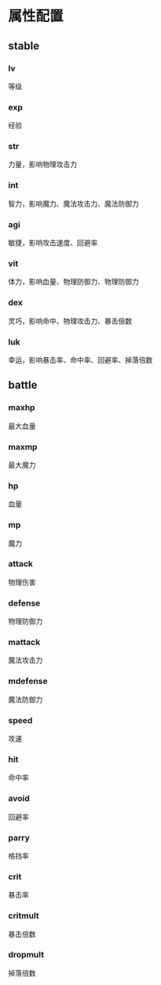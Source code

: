 # 属性配置

## stable
### lv
等级
### exp
经验
### str
力量，影响物理攻击力
### int
智力，影响魔力、魔法攻击力、魔法防御力
### agi
敏捷，影响攻击速度、回避率
### vit
体力，影响血量、物理防御力、物理防御力
### dex
灵巧，影响命中、物理攻击力、暴击倍数
### luk
幸运，影响暴击率、命中率、回避率、掉落倍数

## battle
### maxhp
最大血量
### maxmp
最大魔力
### hp
血量
### mp
魔力
### attack
物理伤害
### defense
物理防御力
### mattack
魔法攻击力
### mdefense
魔法防御力
### speed
攻速
### hit
命中率
### avoid
回避率
### parry
格挡率
### crit
暴击率
### critmult
暴击倍数
### dropmult
掉落倍数

